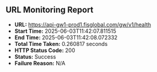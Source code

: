 ## URL Monitoring Report

- **URL:** https://api-gw1-prod1.fisglobal.com/gw/v1/health
- **Start Time:** 2025-06-03T11:42:07.811515
- **End Time:** 2025-06-03T11:42:08.072332
- **Total Time Taken:** 0.260817 seconds
- **HTTP Status Code:** 200
- **Status:** Success
- **Failure Reason:** N/A
